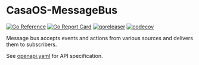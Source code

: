 # CasaOS-MessageBus

[![Go Reference](https://pkg.go.dev/badge/github.com/IceWhaleTech/CasaOS-MessageBus.svg)](https://pkg.go.dev/github.com/IceWhaleTech/CasaOS-MessageBus) [![Go Report Card](https://goreportcard.com/badge/github.com/IceWhaleTech/CasaOS-MessageBus)](https://goreportcard.com/report/github.com/IceWhaleTech/CasaOS-MessageBus) [![goreleaser](https://github.com/IceWhaleTech/CasaOS-MessageBus/actions/workflows/release.yml/badge.svg)](https://github.com/IceWhaleTech/CasaOS-MessageBus/actions/workflows/release.yml) [![codecov](https://codecov.io/gh/IceWhaleTech/CasaOS-MessageBus/branch/main/graph/badge.svg?token=U4S4ZSZAL9)](https://codecov.io/gh/IceWhaleTech/CasaOS-MessageBus)

Message bus accepts events and actions from various sources and delivers them to subscribers.

See [openapi.yaml](./api/message_bus/openapi.yaml) for API specification.
